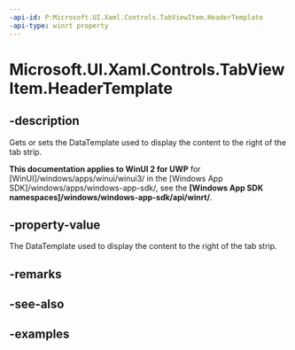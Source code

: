 ```yaml
---
-api-id: P:Microsoft.UI.Xaml.Controls.TabViewItem.HeaderTemplate
-api-type: winrt property
---
```


# Microsoft.UI.Xaml.Controls.TabViewItem.HeaderTemplate

<!--
public Windows.UI.Xaml.DataTemplate HeaderTemplate { get; set; }
-->

## -description

Gets or sets the DataTemplate used to display the content to the right of the tab strip.

**This documentation applies to WinUI 2 for UWP** for [WinUI]/windows/apps/winui/winui3/ in the [Windows App SDK]/windows/apps/windows-app-sdk/, see the **[Windows App SDK namespaces]/windows/windows-app-sdk/api/winrt/**.

## -property-value

The DataTemplate used to display the content to the right of the tab strip.

## -remarks

## -see-also

## -examples

